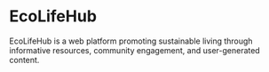 # EcoLifeHub
EcoLifeHub is a web platform promoting sustainable living through informative resources, community engagement, and user-generated content.

